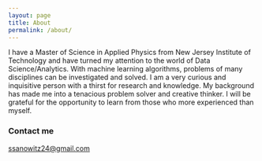 ```yaml
---
layout: page
title: About
permalink: /about/
---
```


I have a Master of Science in Applied Physics from New Jersey Institute of Technology and have turned my attention to the world of Data Science/Analytics. With machine learning algorithms, problems of many disciplines can be investigated and solved.  I am a very curious and inquisitive person with a thirst for research and knowledge.  My background has made me into a tenacious problem solver and creative thinker.  I will be grateful for the opportunity to learn from those who more experienced than myself.


### Contact me

[ssanowitz24@gmail.com](mailto:ssanowitz24@gmail.com)